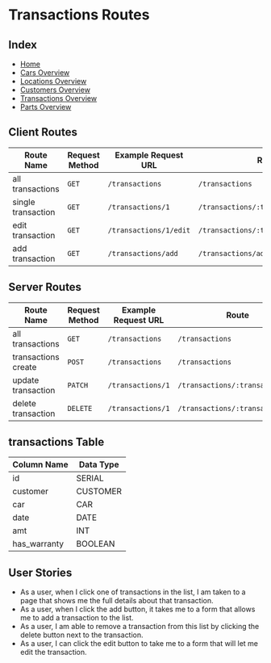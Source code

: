 # Transactions Routes

## Index

- [Home](/)
- [Cars Overview](/cars_overview.md)
- [Locations Overview](/locations_overview.md)
- [Customers Overview](/customers_overview.md)
- [Transactions Overview](/transactions_overview.md)
- [Parts Overview](/parts_overview.md)

## Client Routes

| Route Name         | Request Method | Example Request URL    | Route                                |
| ------------------ | -------------- | ---------------------- | ------------------------------------ |
| all transactions   | `GET`          | `/transactions`        | `/transactions`                      |
| single transaction | `GET`          | `/transactions/1`      | `/transactions/:transaction_id`      |
| edit transaction   | `GET`          | `/transactions/1/edit` | `/transactions/:transaction_id/edit` |
| add transaction    | `GET`          | `/transactions/add`    | `/transactions/add`                  |

## Server Routes

| Route Name          | Request Method | Example Request URL | Route                           |
| ------------------- | -------------- | ------------------- | ------------------------------- |
| all transactions    | `GET`          | `/transactions`     | `/transactions`                 |
| transactions create | `POST`         | `/transactions`     | `/transactions`                 |
| update transaction  | `PATCH`        | `/transactions/1`   | `/transactions/:transaction_id` |
| delete transaction  | `DELETE`       | `/transactions/1`   | `/transactions/:transaction_id` |

## transactions Table

| Column Name  | Data Type |
| ------------ | --------- |
| id           | SERIAL    |
| customer     | CUSTOMER  |
| car          | CAR       |
| date         | DATE      |
| amt          | INT       |
| has_warranty | BOOLEAN   |

## User Stories

- As a user, when I click one of transactions in the list, I am taken to a page that shows me the full details about that transaction.
- As a user, when I click the add button, it takes me to a form that allows me to add a transaction to the list.
- As a user, I am able to remove a transaction from this list by clicking the delete button next to the transaction.
- As a user, I can click the edit button to take me to a form that will let me edit the transaction.
